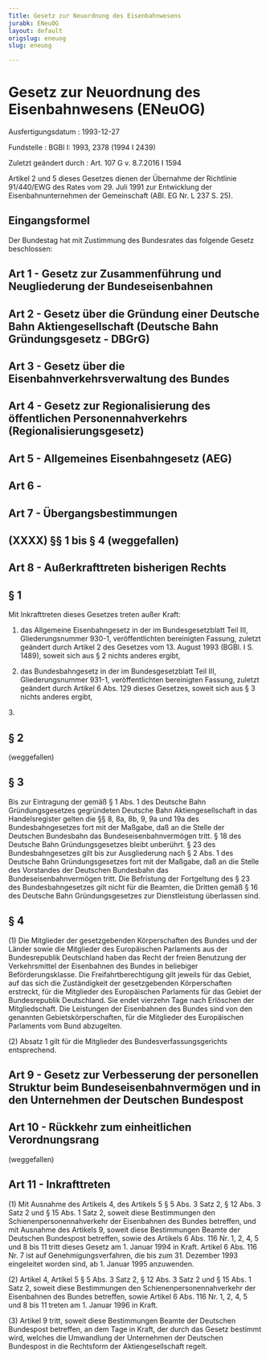 ```yaml
---
Title: Gesetz zur Neuordnung des Eisenbahnwesens
jurabk: ENeuOG
layout: default
origslug: eneuog
slug: eneuog

---
```


# Gesetz zur Neuordnung des Eisenbahnwesens (ENeuOG)

Ausfertigungsdatum
:   1993-12-27

Fundstelle
:   BGBl I: 1993, 2378 (1994 I 2439)

Zuletzt geändert durch
:   Art. 107 G v. 8.7.2016 I 1594

Artikel 2 und 5 dieses Gesetzes dienen der Übernahme der Richtlinie 91/440/EWG des Rates vom 29. Juli 1991 zur Entwicklung der Eisenbahnunternehmen der Gemeinschaft (ABl. EG Nr. L 237 S. 25).


## Eingangsformel

Der Bundestag hat mit Zustimmung des Bundesrates das folgende Gesetz beschlossen:


## Art 1 - Gesetz zur Zusammenführung und Neugliederung der Bundeseisenbahnen



## Art 2 - Gesetz über die Gründung einer Deutsche Bahn Aktiengesellschaft (Deutsche Bahn Gründungsgesetz - DBGrG)



## Art 3 - Gesetz über die Eisenbahnverkehrsverwaltung des Bundes



## Art 4 - Gesetz zur Regionalisierung des öffentlichen Personennahverkehrs (Regionalisierungsgesetz)



## Art 5 - Allgemeines Eisenbahngesetz (AEG)



## Art 6 - 



## Art 7 - Übergangsbestimmungen



## (XXXX) §§ 1 bis § 4 (weggefallen)



## Art 8 - Außerkrafttreten bisherigen Rechts



## § 1

Mit Inkrafttreten dieses Gesetzes treten außer Kraft:

1.  das Allgemeine Eisenbahngesetz in der im Bundesgesetzblatt Teil III, Gliederungsnummer 930-1, veröffentlichten bereinigten Fassung, zuletzt geändert durch Artikel 2 des Gesetzes vom 13. August 1993 (BGBl. I S. 1489), soweit sich aus § 2 nichts anderes ergibt,


2.  das Bundesbahngesetz in der im Bundesgesetzblatt Teil III, Gliederungsnummer 931-1, veröffentlichten bereinigten Fassung, zuletzt geändert durch Artikel 6 Abs. 129 dieses Gesetzes, soweit sich aus § 3 nichts anderes ergibt,



3\.


## § 2

(weggefallen)


## § 3

Bis zur Eintragung der gemäß § 1 Abs. 1 des Deutsche Bahn Gründungsgesetzes gegründeten Deutsche Bahn Aktiengesellschaft in das Handelsregister gelten die §§ 8, 8a, 8b, 9, 9a und 19a des Bundesbahngesetzes fort mit der Maßgabe, daß an die Stelle der Deutschen Bundesbahn das Bundeseisenbahnvermögen tritt. § 18 des Deutsche Bahn Gründungsgesetzes bleibt unberührt. § 23 des Bundesbahngesetzes gilt bis zur Ausgliederung nach § 2 Abs. 1 des Deutsche Bahn Gründungsgesetzes fort mit der Maßgabe, daß an die Stelle des Vorstandes der Deutschen Bundesbahn das Bundeseisenbahnvermögen tritt. Die Befristung der Fortgeltung des § 23 des Bundesbahngesetzes gilt nicht für die Beamten, die Dritten gemäß § 16 des Deutsche Bahn Gründungsgesetzes zur Dienstleistung überlassen sind.


## § 4

(1) Die Mitglieder der gesetzgebenden Körperschaften des Bundes und der Länder sowie die Mitglieder des Europäischen Parlaments aus der Bundesrepublik Deutschland haben das Recht der freien Benutzung der Verkehrsmittel der Eisenbahnen des Bundes in beliebiger Beförderungsklasse. Die Freifahrtberechtigung gilt jeweils für das Gebiet, auf das sich die Zuständigkeit der gesetzgebenden Körperschaften erstreckt, für die Mitglieder des Europäischen Parlaments für das Gebiet der Bundesrepublik Deutschland. Sie endet vierzehn Tage nach Erlöschen der Mitgliedschaft. Die Leistungen der Eisenbahnen des Bundes sind von den genannten Gebietskörperschaften, für die Mitglieder des Europäischen Parlaments vom Bund abzugelten.

(2) Absatz 1 gilt für die Mitglieder des Bundesverfassungsgerichts entsprechend.


## Art 9 - Gesetz zur Verbesserung der personellen Struktur beim Bundeseisenbahnvermögen und in den Unternehmen der Deutschen Bundespost



## Art 10 - Rückkehr zum einheitlichen Verordnungsrang

(weggefallen)


## Art 11 - Inkrafttreten

(1) Mit Ausnahme des Artikels 4, des Artikels 5 § 5 Abs. 3 Satz 2, § 12 Abs. 3 Satz 2 und § 15 Abs. 1 Satz 2, soweit diese Bestimmungen den Schienenpersonennahverkehr der Eisenbahnen des Bundes betreffen, und mit Ausnahme des Artikels 9, soweit diese Bestimmungen Beamte der Deutschen Bundespost betreffen, sowie des Artikels 6 Abs. 116 Nr. 1, 2, 4, 5 und 8 bis 11 tritt dieses Gesetz am 1. Januar 1994 in Kraft. Artikel 6 Abs. 116 Nr. 7 ist auf Genehmigungsverfahren, die bis zum 31. Dezember 1993 eingeleitet worden sind, ab 1. Januar 1995 anzuwenden.

(2) Artikel 4, Artikel 5 § 5 Abs. 3 Satz 2, § 12 Abs. 3 Satz 2 und § 15 Abs. 1 Satz 2, soweit diese Bestimmungen den Schienenpersonennahverkehr der Eisenbahnen des Bundes betreffen, sowie Artikel 6 Abs. 116 Nr. 1, 2, 4, 5 und 8 bis 11 treten am 1. Januar 1996 in Kraft.

(3) Artikel 9 tritt, soweit diese Bestimmungen Beamte der Deutschen Bundespost betreffen, an dem Tage in Kraft, der durch das Gesetz bestimmt wird, welches die Umwandlung der Unternehmen der Deutschen Bundespost in die Rechtsform der Aktiengesellschaft regelt.


